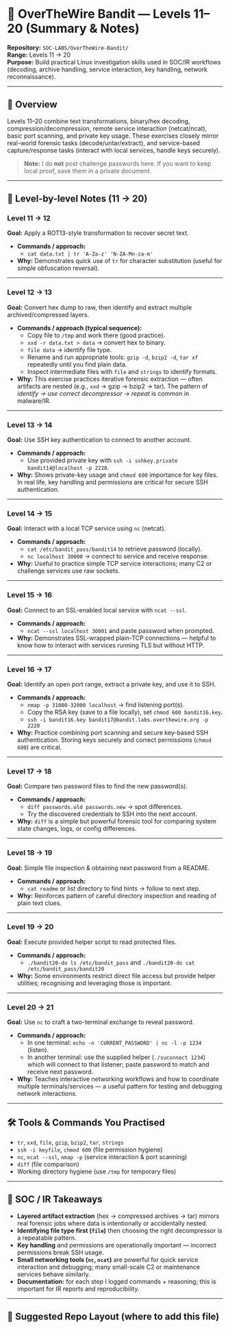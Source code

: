 # 🔐 OverTheWire Bandit — Levels 11–20 (Summary & Notes)

**Repository:** `SOC-LABS/OverTheWire-Bandit/`  
**Range:** Levels 11 → 20  
**Purpose:** Build practical Linux investigation skills used in SOC/IR workflows (decoding, archive handling, service interaction, key handling, network reconnaissance).

---

## 📌 Overview
Levels 11–20 combine text transformations, binary/hex decoding, compression/decompression, remote service interaction (netcat/ncat), basic port scanning, and private key usage. These exercises closely mirror real-world forensic tasks (decode/untar/extract), and service-based capture/response tasks (interact with local services, handle keys securely).

> **Note:** I do **not** post challenge passwords here. If you want to keep local proof, save them in a private document.

---

## 🧭 Level-by-level Notes (11 → 20)

### Level 11 → 12
**Goal:** Apply a ROT13-style transformation to recover secret text.
- **Commands / approach:**  
  - `cat data.txt | tr 'A-Za-z' 'N-ZA-Mn-za-m'`  
- **Why:** Demonstrates quick use of `tr` for character substitution (useful for simple obfuscation reversal).

---

### Level 12 → 13
**Goal:** Convert hex dump to raw, then identify and extract multiple archived/compressed layers.
- **Commands / approach (typical sequence):**  
  - Copy file to `/tmp` and work there (good practice).  
  - `xxd -r data.txt > data` → convert hex to binary.  
  - `file data` → identify file type.  
  - Rename and run appropriate tools: `gzip -d`, `bzip2 -d`, `tar xf` repeatedly until you find plain data.  
  - Inspect intermediate files with `file` and `strings` to identify formats.
- **Why:** This exercise practices iterative forensic extraction — often artifacts are nested (e.g., `xxd` → gzip → bzip2 → tar). The pattern of *identify → use correct decompressor → repeat* is common in malware/IR.

---

### Level 13 → 14
**Goal:** Use SSH key authentication to connect to another account.
- **Commands / approach:**  
  - Use provided private key with `ssh -i sshkey.private bandit14@localhost -p 2220`.
- **Why:** Shows private-key usage and `chmod 600` importance for key files. In real life, key handling and permissions are critical for secure SSH authentication.

---

### Level 14 → 15
**Goal:** Interact with a local TCP service using `nc` (netcat).
- **Commands / approach:**  
  - `cat /etc/bandit_pass/bandit14` to retrieve password (locally).  
  - `nc localhost 30000` → connect to service and receive response.  
- **Why:** Useful to practice simple TCP service interactions; many C2 or challenge services use raw sockets.

---

### Level 15 → 16
**Goal:** Connect to an SSL-enabled local service with `ncat --ssl`.
- **Commands / approach:**  
  - `ncat --ssl localhost 30001` and paste password when prompted.
- **Why:** Demonstrates SSL-wrapped plain-TCP connections — helpful to know how to interact with services running TLS but without HTTP.

---

### Level 16 → 17
**Goal:** Identify an open port range, extract a private key, and use it to SSH.
- **Commands / approach:**  
  - `nmap -p 31000-32000 localhost` → find listening port(s).  
  - Copy the RSA key (save to a file locally), set `chmod 600 bandit16.key`.  
  - `ssh -i bandit16.key bandit17@bandit.labs.overthewire.org -p 2220`
- **Why:** Practice combining port scanning and secure key-based SSH authentication. Storing keys securely and correct permissions (`chmod 600`) are critical.

---

### Level 17 → 18
**Goal:** Compare two password files to find the new password(s).
- **Commands / approach:**  
  - `diff passwords.old passwords.new` → spot differences.  
  - Try the discovered credentials to SSH into the next account.
- **Why:** `diff` is a simple but powerful forensic tool for comparing system state changes, logs, or config differences.

---

### Level 18 → 19
**Goal:** Simple file inspection & obtaining next password from a README.
- **Commands / approach:**  
  - `cat readme` or list directory to find hints → follow to next step.
- **Why:** Reinforces pattern of careful directory inspection and reading of plain text clues.

---

### Level 19 → 20
**Goal:** Execute provided helper script to read protected files.
- **Commands / approach:**  
  - `./bandit20-do ls /etc/bandit_pass` and `./bandit20-do cat /etc/bandit_pass/bandit20`
- **Why:** Some environments restrict direct file access but provide helper utilities; recognising and leveraging those is important.

---

### Level 20 → 21
**Goal:** Use `nc` to craft a two-terminal exchange to reveal password.
- **Commands / approach:**  
  - In one terminal: `echo -n 'CURRENT_PASSWORD' | nc -l -p 1234` (listen).  
  - In another terminal: use the supplied helper (`./suconnect 1234`) which will connect to that listener; paste password to match and receive next password.
- **Why:** Teaches interactive networking workflows and how to coordinate multiple terminals/services — a useful pattern for testing and debugging network interactions.

---

## 🛠 Tools & Commands You Practised
- `tr`, `xxd`, `file`, `gzip`, `bzip2`, `tar`, `strings`  
- `ssh -i keyfile`, `chmod 600` (file permission hygiene)  
- `nc`, `ncat --ssl`, `nmap -p` (service interaction & port scanning)  
- `diff` (file comparison)  
- Working directory hygiene (use `/tmp` for temporary files)

---

## 🔎 SOC / IR Takeaways
- **Layered artifact extraction** (hex → compressed archives → tar) mirrors real forensic jobs where data is intentionally or accidentally nested.  
- **Identifying file type first (`file`)** then choosing the right decompressor is a repeatable pattern.  
- **Key handling** and permissions are operationally important — incorrect permissions break SSH usage.  
- **Small networking tools (`nc`, `ncat`)** are powerful for quick service interaction and debugging; many small-scale C2 or maintenance services behave similarly.  
- **Documentation:** for each step I logged commands + reasoning; this is important for IR reports and reproducibility.

---

## 📂 Suggested Repo Layout (where to add this file)
